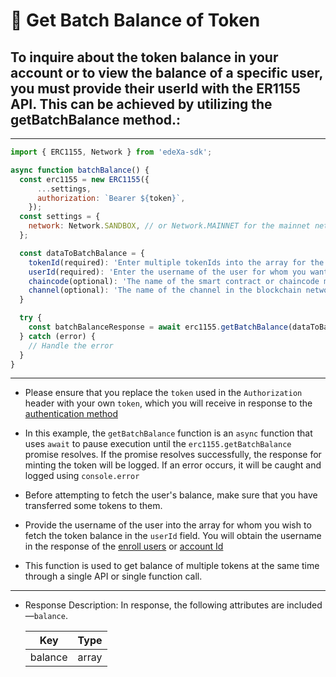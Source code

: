 # 📝 Get Batch Balance of Token

## To inquire about the token balance in your account or to view the balance of a specific user, you must provide their userId with the ER1155 API. This can be achieved by utilizing the getBatchBalance method.:

---

```SDK.js
import { ERC1155, Network } from 'edeXa-sdk';

async function batchBalance() {
  const erc1155 = new ERC1155({
      ...settings,
      authorization: `Bearer ${token}`,
    });
  const settings = {
    network: Network.SANDBOX, // or Network.MAINNET for the mainnet network
  };

  const dataToBatchBalance = {
    tokenId(required): 'Enter multiple tokenIds into the array for the tokens you want to retrieve the balance.'
    userId(required): 'Enter the username of the user for whom you want to retrieve the balance.',
    chaincode(optional): 'The name of the smart contract or chaincode managing the tokens',
    channel(optional): 'The name of the channel in the blockchain network'
  }

  try {
    const batchBalanceResponse = await erc1155.getBatchBalance(dataToBatchBalance);
  } catch (error) {
    // Handle the error
  }
}

```

---

- Please ensure that you replace the `token` used in the `Authorization` header with your own `token`, which you will receive in response to the [authentication method](./authenticate.md)
- In this example, the `getBatchBalance` function is an `async` function that uses `await` to pause execution until the `erc1155.getBatchBalance` promise resolves. If the promise resolves successfully, the response for minting the token will be logged. If an error occurs, it will be caught and logged using `console.error`
- Before attempting to fetch the user's balance, make sure that you have transferred some tokens to them.

- Provide the username of the user into the array for whom you wish to fetch the token balance in the `userId` field. You will obtain the username in the response of the [enroll users](./enroll_users.md) or [account Id](./getAccount.md)
- This function is used to get balance of multiple tokens at the same time through a single API or single function call.
---

- Response Description: In response, the following attributes are included—`balance`.

  | Key             | Type   |
  | --------------- | ------ |
  | balance         | array  |
